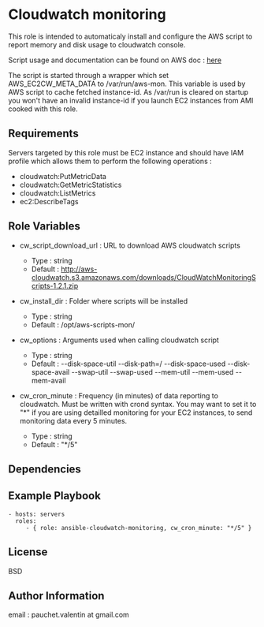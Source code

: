 Cloudwatch monitoring
=========

This role is intended to automaticaly install and configure the AWS script to report memory and disk usage to cloudwatch console.
 
Script usage and documentation can be found on AWS doc : [here](http://docs.aws.amazon.com/AmazonCloudWatch/latest/DeveloperGuide/mon-scripts.html)

The script is started through a wrapper which set AWS_EC2CW_META_DATA to /var/run/aws-mon. This variable is used by AWS script to cache fetched instance-id. As /var/run is cleared on startup you won't have an invalid instance-id if you launch EC2 instances from AMI cooked with this role.

Requirements
------------

Servers targeted by this role must be EC2 instance and should have IAM profile which allows them to perform the following operations :
   * cloudwatch:PutMetricData
   * cloudwatch:GetMetricStatistics
   * cloudwatch:ListMetrics
   * ec2:DescribeTags

Role Variables
--------------

- cw_script_download_url : URL to download AWS cloudwatch scripts
	* Type : string
	* Default : http://aws-cloudwatch.s3.amazonaws.com/downloads/CloudWatchMonitoringScripts-1.2.1.zip

- cw_install_dir : Folder where scripts will be installed
	* Type : string
	* Default : /opt/aws-scripts-mon/

- cw_options : Arguments used when calling cloudwatch script
	* Type : string
	* Default : --disk-space-util  --disk-path=/ --disk-space-used --disk-space-avail --swap-util --swap-used --mem-util --mem-used --mem-avail

- cw_cron_minute : Frequency (in minutes) of data reporting to cloudwatch. Must be written with crond syntax. You may want to set it to "*" if you are using detailled monitoring for your EC2 instances, to send monitoring data every 5 minutes.
	* Type : string
	* Default : "*/5"

Dependencies
------------


Example Playbook
----------------

    - hosts: servers
      roles:
         - { role: ansible-cloudwatch-monitoring, cw_cron_minute: "*/5" }

License
-------

BSD

Author Information
------------------

email : pauchet.valentin at gmail.com

